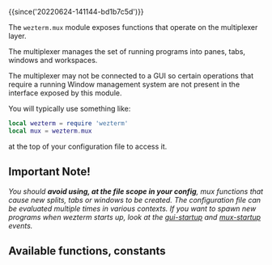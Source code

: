 {{since('20220624-141144-bd1b7c5d')}}

The `wezterm.mux` module exposes functions that operate on the multiplexer layer.

The multiplexer manages the set of running programs into panes, tabs, windows
and workspaces.

The multiplexer may not be connected to a GUI so certain operations that require
a running Window management system are not present in the interface exposed
by this module.

You will typically use something like:

```lua
local wezterm = require 'wezterm'
local mux = wezterm.mux
```

at the top of your configuration file to access it.

## Important Note!

*You should **avoid using, at the file scope in your config**, mux functions that cause new splits, tabs or windows to be created. The configuration file can be evaluated multiple times in various contexts. If you want to spawn new programs when wezterm starts up, look at the [gui-startup](../gui-events/gui-startup.md) and [mux-startup](../mux-events/mux-startup.md) events.*

## Available functions, constants


